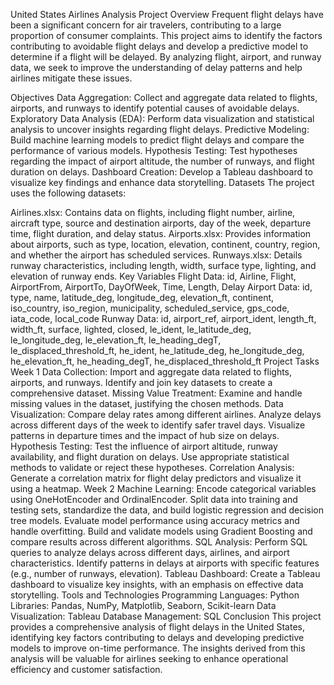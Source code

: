 United States Airlines Analysis
Project Overview
Frequent flight delays have been a significant concern for air travelers, contributing to a large proportion of consumer complaints. This project aims to identify the factors contributing to avoidable flight delays and develop a predictive model to determine if a flight will be delayed. By analyzing flight, airport, and runway data, we seek to improve the understanding of delay patterns and help airlines mitigate these issues.

Objectives
Data Aggregation: Collect and aggregate data related to flights, airports, and runways to identify potential causes of avoidable delays.
Exploratory Data Analysis (EDA): Perform data visualization and statistical analysis to uncover insights regarding flight delays.
Predictive Modeling: Build machine learning models to predict flight delays and compare the performance of various models.
Hypothesis Testing: Test hypotheses regarding the impact of airport altitude, the number of runways, and flight duration on delays.
Dashboard Creation: Develop a Tableau dashboard to visualize key findings and enhance data storytelling.
Datasets
The project uses the following datasets:

Airlines.xlsx: Contains data on flights, including flight number, airline, aircraft type, source and destination airports, day of the week, departure time, flight duration, and delay status.
Airports.xlsx: Provides information about airports, such as type, location, elevation, continent, country, region, and whether the airport has scheduled services.
Runways.xlsx: Details runway characteristics, including length, width, surface type, lighting, and elevation of runway ends.
Key Variables
Flight Data: id, Airline, Flight, AirportFrom, AirportTo, DayOfWeek, Time, Length, Delay
Airport Data: id, type, name, latitude_deg, longitude_deg, elevation_ft, continent, iso_country, iso_region, municipality, scheduled_service, gps_code, iata_code, local_code
Runway Data: id, airport_ref, airport_ident, length_ft, width_ft, surface, lighted, closed, le_ident, le_latitude_deg, le_longitude_deg, le_elevation_ft, le_heading_degT, le_displaced_threshold_ft, he_ident, he_latitude_deg, he_longitude_deg, he_elevation_ft, he_heading_degT, he_displaced_threshold_ft
Project Tasks
Week 1
Data Collection:
Import and aggregate data related to flights, airports, and runways.
Identify and join key datasets to create a comprehensive dataset.
Missing Value Treatment:
Examine and handle missing values in the dataset, justifying the chosen methods.
Data Visualization:
Compare delay rates among different airlines.
Analyze delays across different days of the week to identify safer travel days.
Visualize patterns in departure times and the impact of hub size on delays.
Hypothesis Testing:
Test the influence of airport altitude, runway availability, and flight duration on delays.
Use appropriate statistical methods to validate or reject these hypotheses.
Correlation Analysis:
Generate a correlation matrix for flight delay predictors and visualize it using a heatmap.
Week 2
Machine Learning:
Encode categorical variables using OneHotEncoder and OrdinalEncoder.
Split data into training and testing sets, standardize the data, and build logistic regression and decision tree models.
Evaluate model performance using accuracy metrics and handle overfitting.
Build and validate models using Gradient Boosting and compare results across different algorithms.
SQL Analysis:
Perform SQL queries to analyze delays across different days, airlines, and airport characteristics.
Identify patterns in delays at airports with specific features (e.g., number of runways, elevation).
Tableau Dashboard:
Create a Tableau dashboard to visualize key insights, with an emphasis on effective data storytelling.
Tools and Technologies
Programming Languages: Python
Libraries: Pandas, NumPy, Matplotlib, Seaborn, Scikit-learn
Data Visualization: Tableau
Database Management: SQL
Conclusion
This project provides a comprehensive analysis of flight delays in the United States, identifying key factors contributing to delays and developing predictive models to improve on-time performance. The insights derived from this analysis will be valuable for airlines seeking to enhance operational efficiency and customer satisfaction.
